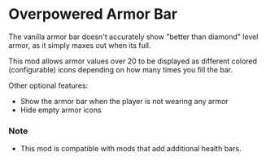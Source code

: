 # Overpowered Armor Bar
The vanilla armor bar doesn't accurately show "better than diamond" level armor, as it simply maxes out when its full.

This mod allows armor values over 20 to be displayed as different colored (configurable) icons depending on how many times you fill the bar.

Other optional features:

* Show the armor bar when the player is not wearing any armor
* Hide empty armor icons

### Note
* This mod is compatible with mods that add additional health bars.
